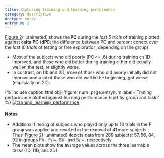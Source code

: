 ```yaml
---
title: Capturing training and learning performance
category: descriptive
doctype: entry
entrynum: 2
---
```


[Figure 2](#f-2){: .animated} shows the **PC** during the *last 5 trials* of training plotted against **delta PC** (**dPC**; the difference between PC and percent correct over the *last 10 trials* of testing or free exploration, depending on the group)
- Most of the subjects who did poorly (PC <= .6) during training on 1D improved, and those who did better during training either did equally well on the test, or slightly worse.
- In contrast, on I1D and 2D, more of those who did poorly initially did not improve and a lot of those who did well in the beginning, got worse (especially on 2D).

{% 
    include caption.html 
    obj='figure' 
    num=page.entrynum
    label='Traning performance plotted against learning performance (split by group and task)' 
%}
[![training_learning_performance]({{site.baseurl}}/img_compressed/learning_data-5-10-clean.svg)]({{site.baseurl}}/img/learning_data-5-10-clean.svg)

#### Notes
- Additional filtering of subjects who played only up to 10 trials in the F group was applied and resulted in the removal of 41 more subjects. Thus, [Figure 2](#f-2){: .animated} depicts data from 289 subjects: 57, 56, 84, 92 in groups F/i-, F/i+, S/i- and S/i+, respectively.
- The mean plots show the average values across the three learnable tasks (1D, I1D, and 2D).